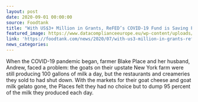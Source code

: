 ```yaml
---
layout: post
date: 2020-09-01 00:00:00
source: Foodtank
title: "With US$3+ Million in Grants, ReFED’s COVID-19 Fund is Saving Food Waste and Feeding People"
featured_image: https://www.datacomplianceeurope.eu/wp-content/uploads/2016/12/logo-placeholder.png
link: 'https://foodtank.com/news/2020/07/with-us3-million-in-grants-refeds-covid-19-fund-is-saving-food-waste-and-feeding-people/'
news_categories:
---
```

When the COVID-19 pandemic began, farmer Blake Place and her husband, Andrew, faced a problem: the goats on their upstate New York farm were still producing 100 gallons of milk a day, but the restaurants and creameries they sold to had shut down. With the markets for their goat cheese and goat milk gelato gone, the Places felt they had no choice but to dump 95 percent of the milk they produced each day.
